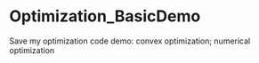 # Optimization_BasicDemo
Save my optimization code demo: convex optimization; numerical optimization
